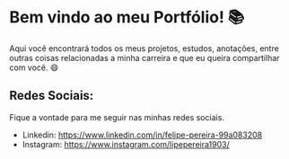 # Bem vindo ao meu Portfólio!  :books:

Aqui você encontrará todos os meus projetos, estudos, anotações, entre outras coisas relacionadas a minha carreira e que eu queira compartilhar com você.  :smile:

## Redes Sociais:

Fique a vontade para me seguir nas minhas redes sociais.

* Linkedin: https://www.linkedin.com/in/felipe-pereira-99a083208
* Instagram: https://www.instagram.com/lipepereira1903/